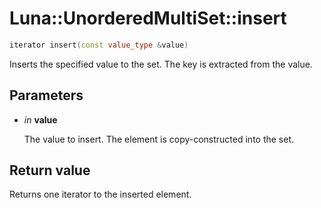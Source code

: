 # Luna::UnorderedMultiSet::insert

```c++
iterator insert(const value_type &value)
```

Inserts the specified value to the set. The key is extracted from the value. 



## Parameters
* *in* **value**

    The value to insert. The element is copy-constructed into the set. 

## Return value
Returns one iterator to the inserted element. 

